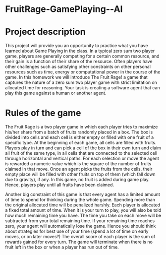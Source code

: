 # FruitRage-GamePlaying--AI

# Project description
This project will provide you an opportunity to practice what you have learned about Game
Playing in the class. In a typical zero sum two player game, players are generally competing for a
certain common resource, and their gain is a function of their share of the resource. Often players
have other challenges such as satisfying other constraints on other personal resources such as
time, energy or computational power in the course of the game. In this homework we will
introduce The Fruit Rage! a game that captures the nature of a zero sum two player game with
strict limitation on allocated time for reasoning.
Your task is creating a software agent that can play this game against a human or another agent.

# Rules of the game
The Fruit Rage is a two player game in which each player tries to maximize his/her share from a
batch of fruits randomly placed in a box. The box is divided into cells and each cell is either empty
or filled with one fruit of a specific type.
At the beginning of each game, all cells are filled with fruits. Players play in turn and can pick a
cell of the box in their own turn and claim all fruit of the same type, in all cells that are connected
to the selected cell through horizontal and vertical paths. For each selection or move the agent
is rewarded a numeric value which is the square of the number of fruits claimed in that move.
Once an agent picks the fruits from the cells, their empty place will be filled with other fruits on
top of them (which fall down due to gravity), if any. In this game, no fruit is added during game
play. Hence, players play until all fruits have been claimed.

Another big constraint of this game is that every agent has a limited amount of time to spend for
thinking during the whole game. Spending more than the original allocated time will be penalized
harshly. Each player is allocated a fixed total amount of time. When it is your turn to play, you
will also be told how much remaining time you have. The time you take on each move will be
subtracted from your total remaining time. If your remaining time reaches zero, your agent will
automatically lose the game. Hence you should think about strategies for best use of your time
(spend a lot of time on early moves, or on later moves?)
The overall score of each player is the sum of rewards gained for every turn. The game will
terminate when there is no fruit left in the box or when a player has run out of time.
